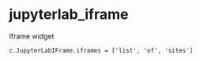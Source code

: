 # jupyterlab_iframe
Iframe widget


```python3
c.JupyterLabIFrame.iframes = ['list', 'of', 'sites']
```
